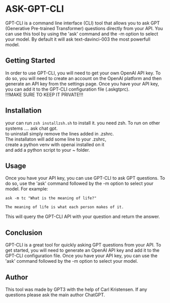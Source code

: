 # ASK-GPT-CLI

GPT-CLI is a command line interface (CLI) tool that allows you to ask GPT (Generative Pre-trained Transformer) questions directly from your API.
You can use this tool by using the 'ask' command and the -m option to select your model.
By default it will ask text-davinci-003 the most powerfull model.

## Getting Started

In order to use GPT-CLI, you will need to get your own OpenAI API key.
To do so, you will need to create an account on the OpenAI platform and then generate an API key from the settings page.
Once you have your API key, you can add it to the GPT-CLI configuration file (.askgtprc).  
!!!MAKE SURE TO KEEP IT PRIVATE!!!
## Installation
your can run `zsh installzsh.sh` to install it.
you need zsh. To run on other systems .... ask chat gpt.  
to uninstall simply remove the lines added in .zshrc.  
The installaton will add some line to your .zshrc,   
create a python venv with openai installed on it  
and add a python script to your ~ folder.

## Usage

Once you have your API key, you can use GPT-CLI to ask GPT questions.
To do so, use the 'ask' command followed by the -m option to select your model. For example:
```
ask -m tc "What is the meaning of life?"

The meaning of life is what each person makes of it.
```
This will query the GPT-CLI API with your question and return the answer.

## Conclusion

GPT-CLI is a great tool for quickly asking GPT questions from your API. 
To get started, you will need to generate an OpenAI API key and add it to the GPT-CLI configuration file. 
Once you have your API key, you can use the 'ask' command followed by the -m option to select your model.

## Author 
This tool was made by GPT3 with the help of Carl Kristensen.
If any questions please ask the main author ChatGPT.  

